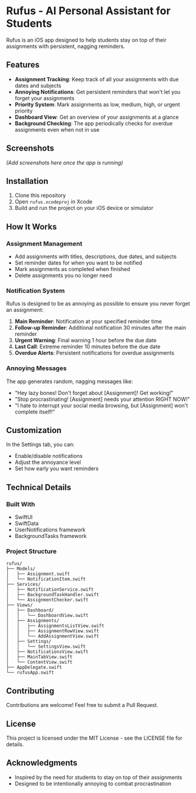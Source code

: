 # Rufus - AI Personal Assistant for Students

Rufus is an iOS app designed to help students stay on top of their assignments with persistent, nagging reminders.

## Features

- **Assignment Tracking**: Keep track of all your assignments with due dates and subjects
- **Annoying Notifications**: Get persistent reminders that won't let you forget your assignments
- **Priority System**: Mark assignments as low, medium, high, or urgent priority
- **Dashboard View**: Get an overview of your assignments at a glance
- **Background Checking**: The app periodically checks for overdue assignments even when not in use

## Screenshots

*(Add screenshots here once the app is running)*

## Installation

1. Clone this repository
2. Open `rufus.xcodeproj` in Xcode
3. Build and run the project on your iOS device or simulator

## How It Works

### Assignment Management
- Add assignments with titles, descriptions, due dates, and subjects
- Set reminder dates for when you want to be notified
- Mark assignments as completed when finished
- Delete assignments you no longer need

### Notification System
Rufus is designed to be as annoying as possible to ensure you never forget an assignment:

1. **Main Reminder**: Notification at your specified reminder time
2. **Follow-up Reminder**: Additional notification 30 minutes after the main reminder
3. **Urgent Warning**: Final warning 1 hour before the due date
4. **Last Call**: Extreme reminder 10 minutes before the due date
5. **Overdue Alerts**: Persistent notifications for overdue assignments

### Annoying Messages
The app generates random, nagging messages like:
- "Hey lazy bones! Don't forget about [Assignment]! Get working!"
- "Stop procrastinating! [Assignment] needs your attention RIGHT NOW!"
- "I hate to interrupt your social media browsing, but [Assignment] won't complete itself!"

## Customization

In the Settings tab, you can:
- Enable/disable notifications
- Adjust the annoyance level
- Set how early you want reminders

## Technical Details

### Built With
- SwiftUI
- SwiftData
- UserNotifications framework
- BackgroundTasks framework

### Project Structure
```
rufus/
├── Models/
│   ├── Assignment.swift
│   └── NotificationItem.swift
├── Services/
│   ├── NotificationService.swift
│   ├── BackgroundTaskHandler.swift
│   └── AssignmentChecker.swift
├── Views/
│   ├── Dashboard/
│   │   └── DashboardView.swift
│   ├── Assignments/
│   │   ├── AssignmentsListView.swift
│   │   ├── AssignmentRowView.swift
│   │   └── AddAssignmentView.swift
│   ├── Settings/
│   │   └── SettingsView.swift
│   ├── NotificationsView.swift
│   ├── MainTabView.swift
│   └── ContentView.swift
├── AppDelegate.swift
└── rufusApp.swift
```

## Contributing

Contributions are welcome! Feel free to submit a Pull Request.

## License

This project is licensed under the MIT License - see the LICENSE file for details.

## Acknowledgments

- Inspired by the need for students to stay on top of their assignments
- Designed to be intentionally annoying to combat procrastination
